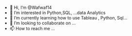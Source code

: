 - 👋 Hi, I’m @Wafwaf14
- 👀 I’m interested in Python,SQL, ...data Analytics
- 🌱 I’m currently learning how to use Tableau , Python, Sql...
- 💞️ I’m looking to collaborate on ...
- 📫 How to reach me ...

<!---
Wafwaf14/Wafwaf14 is a ✨ special ✨ repository because its `README.md` (this file) appears on your GitHub profile.
You can click the Preview link to take a look at your changes.
--->

